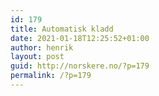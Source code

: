 ```yaml
---
id: 179
title: Automatisk kladd
date: 2021-01-18T12:25:52+01:00
author: henrik
layout: post
guid: http://norskere.no/?p=179
permalink: /?p=179
---
```

